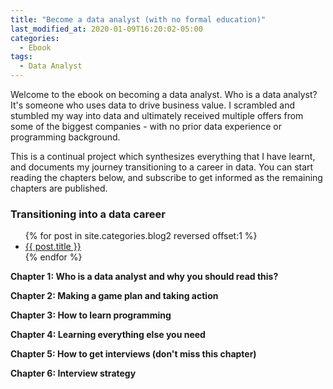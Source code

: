 ```yaml
---
title: "Become a data analyst (with no formal education)"
last_modified_at: 2020-01-09T16:20:02-05:00
categories:
  - Ebook
tags:
  - Data Analyst
---
```


Welcome to the ebook on becoming a data analyst. Who is a data analyst? It's someone who uses data to drive business value. I scrambled and stumbled my way into data and ultimately received multiple offers from some of the biggest companies - with no prior data experience or programming background. 

This is a continual project which synthesizes everything that I have learnt, and documents my journey transitioning to a career in data. You can start reading the chapters below, and subscribe to get informed as the remaining chapters are published. 



### Transitioning into a data career

<ul>
  {% for post in site.categories.blog2 reversed offset:1 %}
    <li><a href="{{ post.url }}">{{ post.title }}</a></li>
  {% endfor %}
</ul>

**Chapter 1:  Who is a data analyst and why you should read this?**

**Chapter 2: Making a game plan and taking action**

**Chapter 3: How to learn programming**

**Chapter 4: Learning everything else you need**

**Chapter 5: How to get interviews (don't miss this chapter)**

**Chapter 6: Interview strategy**



